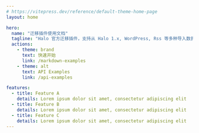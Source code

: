 ```yaml
---
# https://vitepress.dev/reference/default-theme-home-page
layout: home

hero:
  name: "迁移插件使用文档"
  tagline: "Halo 官方迁移插件，支持从 Halo 1.x, WordPress, Rss 等多种导入数据至 Halo 中。"
  actions:
    - theme: brand
      text: 快速开始
      link: /markdown-examples
    - theme: alt
      text: API Examples
      link: /api-examples

features:
  - title: Feature A
    details: Lorem ipsum dolor sit amet, consectetur adipiscing elit
  - title: Feature B
    details: Lorem ipsum dolor sit amet, consectetur adipiscing elit
  - title: Feature C
    details: Lorem ipsum dolor sit amet, consectetur adipiscing elit
---
```


